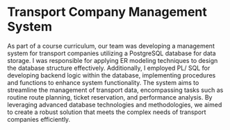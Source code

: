# Transport Company Management System

As part of a course curriculum, our team was developing a management system for transport
companies utilizing a PostgreSQL database for data storage. I was responsible for applying ER
modeling techniques to design the database structure effectively. Additionally, I employed PL/
SQL for developing backend logic within the database, implementing procedures and
functions to enhance system functionality. The system aims to streamline the management of
transport data, encompassing tasks such as routine route planning, ticket reservation, and
performance analysis. By leveraging advanced database technologies and methodologies, 
we aimed to create a robust solution that meets the complex needs of transport companies
efficiently.
